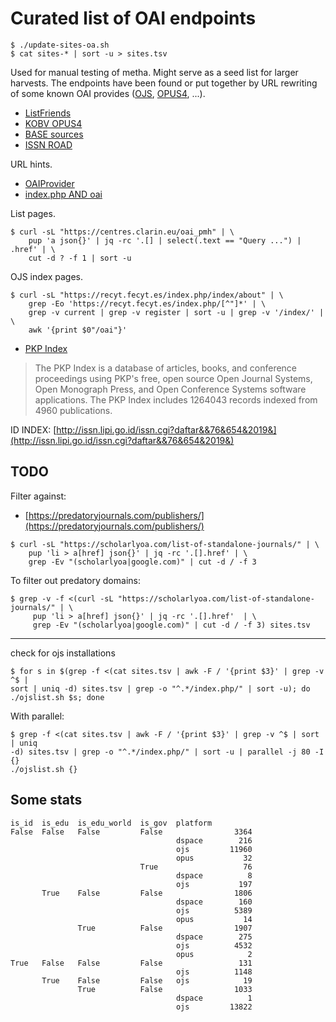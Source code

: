 # Curated list of OAI endpoints

```
$ ./update-sites-oa.sh
$ cat sites-* | sort -u > sites.tsv
```

Used for manual testing of metha. Might serve as a seed list for larger
harvests. The endpoints have been found or put together by URL rewriting of
some known OAI provides ([OJS](https://pkp.sfu.ca/ojs/),
[OPUS4](https://www.kobv.de/entwicklung/software/opus-4/), ...).

* [ListFriends](http://www.openarchives.org/pmh/registry/ListFriends)
* [KOBV OPUS4](https://www.kobv.de/services/hosting/opus/)
* [BASE sources](https://www.base-search.net/about/en/about_sources.php)
* [ISSN ROAD](https://road.issn.org/)

URL hints.

* [OAIProvider](https://www.google.com/search?q=inurl%3AOAIProvider)
* [index.php AND oai](https://www.google.com/search?q=inurl%3Aindex.php+AND+inurl%3Aoai)

List pages.

```shell
$ curl -sL "https://centres.clarin.eu/oai_pmh" | \
    pup 'a json{}' | jq -rc '.[] | select(.text == "Query ...") | .href' | \
    cut -d ? -f 1 | sort -u
```

OJS index pages.

```
$ curl -sL "https://recyt.fecyt.es/index.php/index/about" | \
    grep -Eo 'https://recyt.fecyt.es/index.php/[^"]*' | \
    grep -v current | grep -v register | sort -u | grep -v '/index/' | \
    awk '{print $0"/oai"}'
```

* [PKP Index](https://index.pkp.sfu.ca/)

> The PKP Index is a database of articles, books, and conference proceedings
> using PKP's free, open source Open Journal Systems, Open Monograph Press, and
> Open Conference Systems software applications. The PKP Index includes 1264043
> records indexed from 4960 publications.

ID INDEX: [http://issn.lipi.go.id/issn.cgi?daftar&&76&654&2019&](http://issn.lipi.go.id/issn.cgi?daftar&&76&654&2019&)

## TODO

Filter against:

* [https://predatoryjournals.com/publishers/](https://predatoryjournals.com/publishers/)

```
$ curl -sL "https://scholarlyoa.com/list-of-standalone-journals/" | \
    pup 'li > a[href] json{}' | jq -rc '.[].href' | \
    grep -Ev "(scholarlyoa|google.com)" | cut -d / -f 3
```

To filter out predatory domains:

```
$ grep -v -f <(curl -sL "https://scholarlyoa.com/list-of-standalone-journals/" | \
     pup 'li > a[href] json{}' | jq -rc '.[].href'  | \
     grep -Ev "(scholarlyoa|google.com)" | cut -d / -f 3) sites.tsv
```

----

check for ojs installations

```
$ for s in $(grep -f <(cat sites.tsv | awk -F / '{print $3}' | grep -v ^$ |
sort | uniq -d) sites.tsv | grep -o "^.*/index.php/" | sort -u); do
./ojslist.sh $s; done
```

With parallel:

```
$ grep -f <(cat sites.tsv | awk -F / '{print $3}' | grep -v ^$ | sort | uniq
-d) sites.tsv | grep -o "^.*/index.php/" | sort -u | parallel -j 80 -I {}
./ojslist.sh {}
```

## Some stats

```
is_id  is_edu  is_edu_world  is_gov  platform
False  False   False         False                3364
                                     dspace        216
                                     ojs         11960
                                     opus           32
                             True                   76
                                     dspace          8
                                     ojs           197
       True    False         False                1806
                                     dspace        160
                                     ojs          5389
                                     opus           14
               True          False                1907
                                     dspace        275
                                     ojs          4532
                                     opus            2
True   False   False         False                 131
                                     ojs          1148
       True    False         False   ojs            19
               True          False                1033
                                     dspace          1
                                     ojs         13822
```
